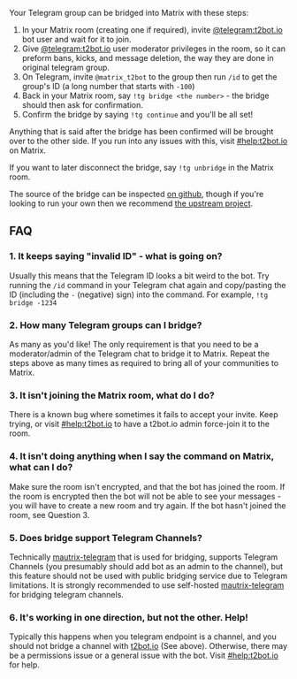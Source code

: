 Your Telegram group can be bridged into Matrix with these steps:

1. In your Matrix room (creating one if required), invite [@telegram:t2bot.io](https://matrix.to/#/@telegram:t2bot.io)
   bot user and wait for it to join.
2. Give [@telegram:t2bot.io](https://matrix.to/#/@telegram:t2bot.io) user moderator privileges in the room, so it can
   preform bans, kicks, and message deletion, the way they are done in original telegram group.
3. On Telegram, invite `@matrix_t2bot` to the group then run `/id` to get the group's ID (a long number that starts with `-100`)
4. Back in your Matrix room, say `!tg bridge <the number>` - the bridge should then ask for confirmation.
5. Confirm the bridge by saying `!tg continue` and you'll be all set!

Anything that is said after the bridge has been confirmed will be brought over to the other side. If
you run into any issues with this, visit [#help:t2bot.io](https://matrix.to/#/#help:t2bot.io) on Matrix.

If you want to later disconnect the bridge, say `!tg unbridge` in the Matrix room.

The source of the bridge can be inspected [on github](https://github.com/t2bot/mautrix-telegram), though
if you're looking to run your own then we recommend [the upstream project](https://github.com/tulir/mautrix-telegram).

## FAQ

### 1. It keeps saying "invalid ID" - what is going on?

Usually this means that the Telegram ID looks a bit weird to the bot. Try running the `/id` command in your Telegram
chat again and copy/pasting the ID (including the `-` (negative) sign) into the command. For example, `!tg bridge -1234`

### 2. How many Telegram groups can I bridge?

As many as you'd like! The only requirement is that you need to be a moderator/admin of the Telegram chat to bridge it
to Matrix. Repeat the steps above as many times as required to bring all of your communities to Matrix.

### 3. It isn't joining the Matrix room, what do I do?

There is a known bug where sometimes it fails to accept your invite. Keep trying, or visit [#help:t2bot.io](https://matrix.to/#/#help:t2bot.io) to have a t2bot.io admin force-join it to the room.

### 4. It isn't doing anything when I say the command on Matrix, what can I do?

Make sure the room isn't encrypted, and that the bot has joined the room. If the room is encrypted then the bot will
not be able to see your messages - you will have to create a new room and try again. If the bot hasn't joined the
room, see Question 3.

### 5. Does bridge support Telegram Channels?

Technically [mautrix-telegram](https://github.com/tulir/mautrix-telegram) that is used for bridging, supports
Telegram Channels (you presumably should add bot as an admin to the channel), but this feature should not be
used with public bridging service due to Telegram limitations. It is strongly recommended to use self-hosted
[mautrix-telegram](https://github.com/tulir/mautrix-telegram) for bridging telegram channels.

### 6. It's working in one direction, but not the other. Help!

Typically this happens when you telegram endpoint is a channel, and you should not bridge a channel with [t2bot.io](t2bot.io)
(See above). Otherwise, there may be a permissions issue or a general issue with the bot.
Visit [#help:t2bot.io](https://matrix.to/#/#help:t2bot.io) for help.
